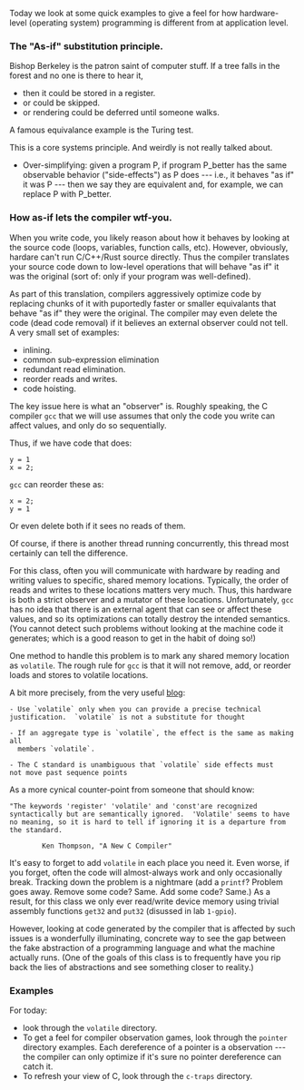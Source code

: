 Today we look at some quick examples to give a feel for how hardware-level
(operating system) programming is different from at application level.


### The "As-if" substitution principle.

Bishop Berkeley is the patron saint of computer stuff.  If a tree falls in 
the forest and no one is there to hear it,

   - then it could be stored in a register.
   - or could be skipped.
   - or rendering could be deferred until someone walks.

A famous equivalance example is the Turing test.  

This is a core systems principle.  And weirdly is not really talked about.

   - Over-simplifying: given a program P, if program P_better has the same
     observable behavior ("side-effects") as P does --- i.e., it behaves
     "as if" it was P ---  then we say they are equivalent and, for example,
     we can replace P with P_better.

### How as-if lets the compiler wtf-you.

When you write code, you likely reason about how it behaves by looking
at the source code (loops, variables, function calls, etc).  However,
obviously, hardare can't run C/C++/Rust source directly.  Thus the
compiler translates your source code down to low-level operations that
will behave "as if" it was the original (sort of: only if your program
was well-defined).

As part of this translation, compilers aggressively optimize code by
replacing chunks of it with puportedly faster or smaller equivalants that
behave "as if" they were the original.  The compiler may even delete
the code (dead code removal) if it believes an external observer could
not tell.  A very small set of examples:

   - inlining.
   - common sub-expression elimination
   - redundant read elimination.
   - reorder reads and writes.
   - code hoisting.


The key issue here is what an "observer" is.  Roughly speaking, the C
compiler `gcc` that we will use  assumes that only the code you write
can affect values, and only do so sequentially.

Thus, if we have code that does:

    y = 1                   
    x = 2;


`gcc` can reorder these as:

    x = 2;
    y = 1                   

Or even delete both if it sees no reads of them.

Of course, if there is another thread running concurrently, this thread
most certainly can tell the difference.  

For this class, often you will communicate with hardware by reading and
writing values to specific, shared memory locations.  Typically, the
order of reads and writes to these locations matters very much.  Thus,
this hardware is both a strict observer and a mutator of these locations.
Unfortunately, `gcc` has no idea that there is an external agent that can
see or affect these values, and so its optimizations can totally destroy
the intended semantics.   (You cannot detect such problems without looking
at the machine code it generates; which is a good reason to get in the
habit of doing so!)

One method to handle this problem is to mark any shared memory location as
`volatile`.  The rough rule for `gcc` is that it will not remove, add,
or reorder loads and stores to volatile locations.  

A bit more precisely, from the very useful [blog](https://blog.regehr.org/archives/28):

    - Use `volatile` only when you can provide a precise technical
    justification.  `volatile` is not a substitute for thought

    - If an aggregate type is `volatile`, the effect is the same as making all
      members `volatile`.

    - The C standard is unambiguous that `volatile` side effects must
    not move past sequence points

As a more cynical counter-point from someone that should know:

    "The keywords 'register' 'volatile' and 'const'are recognized
    syntactically but are semantically ignored.  'Volatile' seems to have
    no meaning, so it is hard to tell if ignoring it is a departure from
    the standard.

            Ken Thompson, "A New C Compiler"


It's easy to forget to add `volatile` in each place you need it.
Even worse, if you forget, often the code will almost-always work and
only occasionally break.  Tracking down the problem is a nightmare (add a
`printf`?   Problem goes away.  Remove some code?  Same.  Add some code?
Same.)  As a result, for this class we only ever read/write device memory
using trivial assembly functions `get32` and `put32` (disussed in lab
`1-gpio`).

However, looking at code generated by the compiler that is affected
by such issues is a wonderfully illuminating, concrete way to see the
gap between the fake abstraction of a programming language and what the
machine actually runs.  (One of the goals of this class is to frequently
have you rip back the lies of abstractions and see something closer
to reality.)

### Examples

For today:
  - look through the `volatile` directory.
  - To get a feel for compiler observation games, look through the 
    `pointer` directory examples.  Each dereference of a pointer is a
      observation --- the compiler can only optimize if it's sure no pointer
      dereference can catch it.
  - To refresh your view of C, look through the `c-traps` directory.

